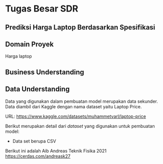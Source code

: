# Tugas Besar SDR

## Prediksi Harga Laptop Berdasarkan Spesifikasi
## Domain Proyek

Harga laptop 


## Business Understanding

## Data Understanding

Data yang digunakan dalam pembuatan model merupakan data sekunder. Data diambil dari Kaggle dengan nama dataset yaitu Laptop Price.

URL: https://www.kaggle.com/datasets/muhammetvarl/laptop-price

Berikut merupakan detail dari *dataset* yang digunakan untuk pembuatan model:
- Data set berupa CSV

Berikut ini adalah Aib Andreas Teknik Fisika 2021
https://cerdas.com/andreask27
